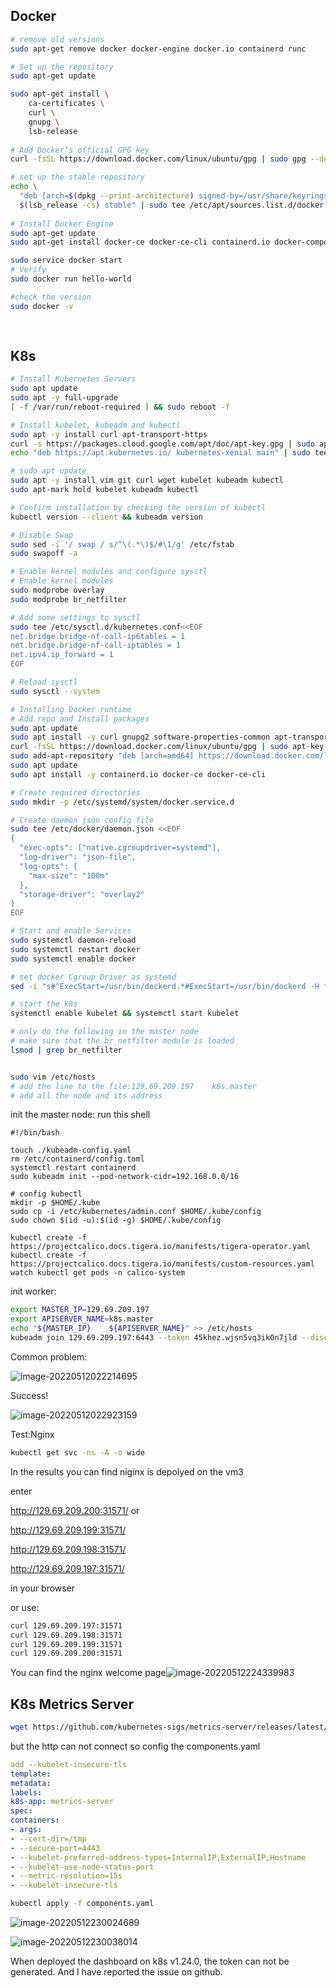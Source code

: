 ## Docker

```sh
# remove old versions
sudo apt-get remove docker docker-engine docker.io containerd runc

# Set up the repository
sudo apt-get update

sudo apt-get install \
    ca-certificates \
    curl \
    gnupg \
    lsb-release
    
# Add Docker’s official GPG key
curl -fsSL https://download.docker.com/linux/ubuntu/gpg | sudo gpg --dearmor -o /usr/share/keyrings/docker-archive-keyring.gpg

# set up the stable repository
echo \
  "deb [arch=$(dpkg --print-architecture) signed-by=/usr/share/keyrings/docker-archive-keyring.gpg] https://download.docker.com/linux/ubuntu \
  $(lsb_release -cs) stable" | sudo tee /etc/apt/sources.list.d/docker.list > /dev/null
  
# Install Docker Engine
sudo apt-get update
sudo apt-get install docker-ce docker-ce-cli containerd.io docker-compose-plugin

sudo service docker start
# Verify
sudo docker run hello-world

#check the version
sudo docker -v
    
    
```



## K8s

```sh
# Install Kubernetes Servers
sudo apt update
sudo apt -y full-upgrade
[ -f /var/run/reboot-required ] && sudo reboot -f

# Install kubelet, kubeadm and kubectl
sudo apt -y install curl apt-transport-https
curl -s https://packages.cloud.google.com/apt/doc/apt-key.gpg | sudo apt-key add -
echo "deb https://apt.kubernetes.io/ kubernetes-xenial main" | sudo tee /etc/apt/sources.list.d/kubernetes.list

# sudo apt update
sudo apt -y install vim git curl wget kubelet kubeadm kubectl
sudo apt-mark hold kubelet kubeadm kubectl

# Confirm installation by checking the version of kubectl
kubectl version --client && kubeadm version

# Disable Swap
sudo sed -i '/ swap / s/^\(.*\)$/#\1/g' /etc/fstab
sudo swapoff -a

# Enable kernel modules and configure sysctl
# Enable kernel modules
sudo modprobe overlay
sudo modprobe br_netfilter

# Add some settings to sysctl
sudo tee /etc/sysctl.d/kubernetes.conf<<EOF
net.bridge.bridge-nf-call-ip6tables = 1
net.bridge.bridge-nf-call-iptables = 1
net.ipv4.ip_forward = 1
EOF

# Reload sysctl
sudo sysctl --system

# Installing Docker runtime
# Add repo and Install packages
sudo apt update
sudo apt install -y curl gnupg2 software-properties-common apt-transport-https ca-certificates
curl -fsSL https://download.docker.com/linux/ubuntu/gpg | sudo apt-key add -
sudo add-apt-repository "deb [arch=amd64] https://download.docker.com/linux/ubuntu $(lsb_release -cs) stable"
sudo apt update
sudo apt install -y containerd.io docker-ce docker-ce-cli

# Create required directories
sudo mkdir -p /etc/systemd/system/docker.service.d

# Create daemon json config file
sudo tee /etc/docker/daemon.json <<EOF
{
  "exec-opts": ["native.cgroupdriver=systemd"],
  "log-driver": "json-file",
  "log-opts": {
    "max-size": "100m"
  },
  "storage-driver": "overlay2"
}
EOF

# Start and enable Services
sudo systemctl daemon-reload 
sudo systemctl restart docker
sudo systemctl enable docker

# set docker Cgroup Driver as systemd
sed -i "s#^ExecStart=/usr/bin/dockerd.*#ExecStart=/usr/bin/dockerd -H fd:// --containerd=/run/containerd/containerd.sock --exec-opt native.cgroupdriver=systemd#g" /usr/lib/systemd/system/docker.service

# start the k8s
systemctl enable kubelet && systemctl start kubelet

# only do the following in the master node
# make sure that the br_netfilter module is loaded
lsmod | grep br_netfilter


sudo vim /etc/hosts
# add the line to the file:129.69.209.197    k8s.master
# add all the node and its address


```



init the master node: run this shell

```shell
#!/bin/bash

touch ./kubeadm-config.yaml
rm /etc/containerd/config.toml
systemctl restart containerd
sudo kubeadm init --pod-network-cidr=192.168.0.0/16

# config kubectl
mkdir -p $HOME/.kube
sudo cp -i /etc/kubernetes/admin.conf $HOME/.kube/config
sudo chown $(id -u):$(id -g) $HOME/.kube/config

kubectl create -f https://projectcalico.docs.tigera.io/manifests/tigera-operator.yaml
kubectl create -f https://projectcalico.docs.tigera.io/manifests/custom-resources.yaml
watch kubectl get pods -n calico-system
```



init worker:

```sh
export MASTER_IP=129.69.209.197
export APISERVER_NAME=k8s.master
echo "${MASTER_IP}    ${APISERVER_NAME}" >> /etc/hosts
kubeadm join 129.69.209.197:6443 --token 45khez.wjsn5vq3ik0n7jld --discovery-token-ca-cert-hash sha256:6140975ee6b033c5d4a570b2930d0d348dffa4ea5c7384f2a1741d72123759e2 
```



Common problem:

![image-20220512022214695](https://markdown-1301334775.cos.eu-frankfurt.myqcloud.com/image-20220512022214695.png)



Success!

![image-20220512022923159](https://markdown-1301334775.cos.eu-frankfurt.myqcloud.com/image-20220512022923159.png)



Test:Nginx

```sh
kubectl get svc -ns -A -o wide
```



In the results you can find niginx is depolyed on the vm3 

enter 

http://129.69.209.200:31571/ or

http://129.69.209.199:31571/ 

http://129.69.209.198:31571/ 

http://129.69.209.197:31571/ 

 in your browser 

or use: 

```sh
curl 129.69.209.197:31571 
curl 129.69.209.198:31571 
curl 129.69.209.199:31571 
curl 129.69.209.200:31571 
```



You can find the nginx welcome page![image-20220512224339983](https://markdown-1301334775.cos.eu-frankfurt.myqcloud.com/image-20220512224339983.png)



## K8s Metrics Server

```sh
wget https://github.com/kubernetes-sigs/metrics-server/releases/latest/download/components.yaml
```

but the http can not connect so config the components.yaml

```yaml
add --kubelet-insecure-tls
template:
metadata:
labels:
k8s-app: metrics-server
spec:
containers:
- args:
- --cert-dir=/tmp
- --secure-port=4443
- --kubelet-preferred-address-types=InternalIP,ExternalIP,Hostname
- --kubelet-use-node-status-port
- --metric-resolution=15s
- --kubelet-insecure-tls
```

```sh
kubectl apply -f components.yaml
```

![image-20220512230024689](https://markdown-1301334775.cos.eu-frankfurt.myqcloud.com/image-20220512230024689.png)

![image-20220512230038014](https://markdown-1301334775.cos.eu-frankfurt.myqcloud.com/image-20220512230038014.png)



When deployed the dashboard on k8s v1.24.0, the token can not be generated. And I have reported the issue on github.
